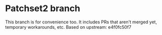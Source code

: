 # Patchset2 branch

This branch is for convenience too. It includes PRs that aren't merged yet, temporary workarounds, etc.
Based on upstream: e4f0fc50f7
